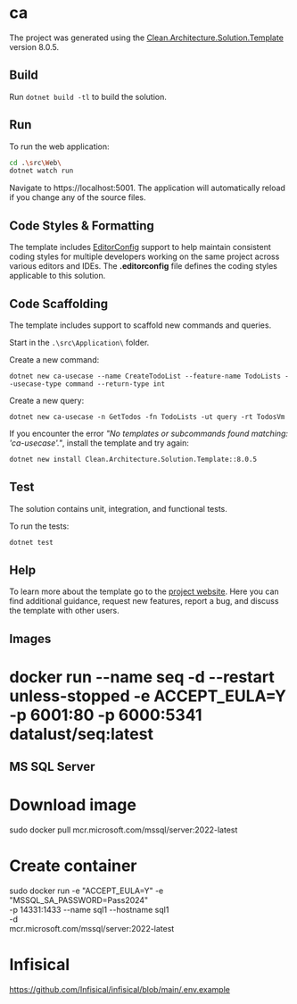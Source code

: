﻿# ca

The project was generated using the [Clean.Architecture.Solution.Template](https://github.com/jasontaylordev/ca) version 8.0.5.

## Build

Run `dotnet build -tl` to build the solution.

## Run

To run the web application:

```bash
cd .\src\Web\
dotnet watch run
```

Navigate to https://localhost:5001. The application will automatically reload if you change any of the source files.

## Code Styles & Formatting

The template includes [EditorConfig](https://editorconfig.org/) support to help maintain consistent coding styles for multiple developers working on the same project across various editors and IDEs. The **.editorconfig** file defines the coding styles applicable to this solution.

## Code Scaffolding

The template includes support to scaffold new commands and queries.

Start in the `.\src\Application\` folder.

Create a new command:

```
dotnet new ca-usecase --name CreateTodoList --feature-name TodoLists --usecase-type command --return-type int
```

Create a new query:

```
dotnet new ca-usecase -n GetTodos -fn TodoLists -ut query -rt TodosVm
```

If you encounter the error *"No templates or subcommands found matching: 'ca-usecase'."*, install the template and try again:

```bash
dotnet new install Clean.Architecture.Solution.Template::8.0.5
```

## Test

The solution contains unit, integration, and functional tests.

To run the tests:
```bash
dotnet test
```

## Help
To learn more about the template go to the [project website](https://github.com/jasontaylordev/CleanArchitecture). Here you can find additional guidance, request new features, report a bug, and discuss the template with other users.



## Images
docker run --name seq -d --restart unless-stopped -e ACCEPT_EULA=Y -p 6001:80 -p 6000:5341 datalust/seq:latest
=======
## MS SQL Server
# Download image
sudo docker pull mcr.microsoft.com/mssql/server:2022-latest

# Create container
sudo docker run -e "ACCEPT_EULA=Y" -e "MSSQL_SA_PASSWORD=Pass2024" \
   -p 14331:1433 --name sql1 --hostname sql1 \
   -d \
   mcr.microsoft.com/mssql/server:2022-latest


# Infisical
https://github.com/Infisical/infisical/blob/main/.env.example

